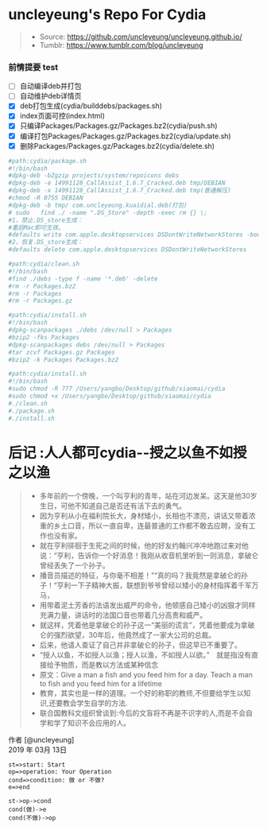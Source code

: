 # uncleyeung's Repo For Cydia
> * Source: https://github.com/uncleyeung/uncleyeung.github.io/
> * Tumblr: https://www.tumblr.com/blog/uncleyeung

### 前情提要 test
- [ ] 自动编译deb并打包
- [ ] 自动维护deb详情页
- [x] deb打包生成(cydia/builddebs/packages.sh)
- [x] index页面可控(index.html)
- [x] 只编译Packages/Packages.gz/Packages.bz2(cydia/push.sh)
- [x] 编译打包Packages/Packages.gz/Packages.bz2(cydia/update.sh)
- [x] 删除Packages/Packages.gz/Packages.bz2(cydia/delete.sh)

```python
#path:cydia/package.sh
#!/bin/bash
#dpkg-deb -bZgzip projects/system/repoicons debs
#dpkg-deb -e 14991128_CallAssist_1.6.7_Cracked.deb tmp/DEBIAN
#dpkg-deb -x 14991128_CallAssist_1.6.7_Cracked.deb tmp(普通解压)
#chmod -R 0755 DEBIAN
#dpkg-deb -b tmp/ com.uncleyeung.kuaidial.deb(打包)
# sudo   find ./ -name ".DS_Store" -depth -exec rm {} \;
#1，禁止.DS_store生成：
#重启Mac即可生效。
#defaults write com.apple.desktopservices DSDontWriteNetworkStores -bool TRUE
#2，恢复.DS_store生成：
#defaults delete com.apple.desktopservices DSDontWriteNetworkStores
```

```python
#path:cydia/clean.sh
#!/bin/bash
#find ./debs -type f -name '*.deb' -delete
#rm -r Packages.bz2
#rm -r Packages
#rm -r Packages.gz
```

```python
#path:cydia/install.sh
#!/bin/bash
#dpkg-scanpackages ./debs /dev/null > Packages
#bzip2 -fks Packages
#dpkg-scanpackages debs /dev/null > Packages
#tar zcvf Packages.gz Packages
#bzip2 -k Packages Packages.bz2
```

```python
#path:cydia/install.sh
#!/bin/bash
#sudo chmod -R 777 /Users/yangbo/Desktop/github/xiaomai/cydia
#sudo chmod +x /Users/yangbo/Desktop/github/xiaomai/cydia
#./clean.sh
#./package.sh
#./install.sh
```

# 后记 :人人都可cydia--授之以鱼不如授之以渔



> * 多年前的一个傍晚，一个叫亨利的青年，站在河边发呆。这天是他30岁生日，可他不知道自己是否还有活下去的勇气。
> * 因为亨利从小在福利院长大，身材矮小，长相也不漂亮，讲话又带着浓重的乡土口音，所以一直自卑，连最普通的工作都不敢去应聘，没有工作也没有家。
> * 就在亨利徘徊于生死之间的时候，他的好友约翰兴冲冲地跑过来对他说：“亨利，告诉你一个好消息！我刚从收音机里听到一则消息，拿破仑曾经丢失了一个孙子。
> * 播音员描述的特征，与你毫不相差！”“真的吗？我竟然是拿破仑的孙子！“亨利一下子精神大振，联想到爷爷曾经以矮小的身材指挥着千军万马，
> * 用带着泥土芳香的法语发出威严的命令，他顿感自己矮小的凶狠才同样充满力量，讲话时的法国口音也带着几分高贵和威严。 
> * 就这样，凭着他是拿破仑的孙子这一“美丽的谎言”，凭着他要成为拿破仑的强烈欲望，30年后，他竟然成了一家大公司的总裁。
> * 后来，他请人查证了自己并非拿破仑的孙子，但这早已不重要了。
> * “授人以鱼，不如授人以渔；授人以渔，不如授人以欲。”　就是指没有直接给予物质，而是教以方法或某种信念
> * 原文：Give a man a fish and you feed him for a day. Teach a man to fish and you feed him for a lifetime
> * 教育，其实也是一样的道理。一个好的称职的教师,不但要给学生以知识,还要教会学生自学的方法.
> * 联合国教科文组织曾谈到:今后的文盲将不再是不识字的人,而是不会自学和学了知识不会应用的人。

作者 [@uncleyeung]
<br>2019 年 03月 13日    

```flow
st=>start: Start
op=>operation: Your Operation
cond=>condition: 做 or 不做?
e=>end

st->op->cond
cond(做)->e
cond(不做)->op
```
